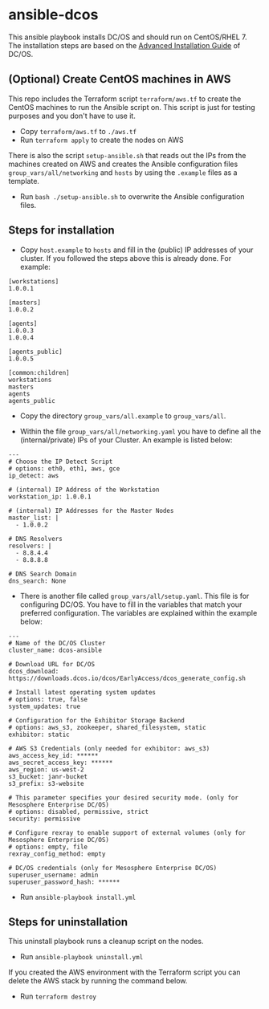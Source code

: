 # ansible-dcos

This ansible playbook installs DC/OS and should run on CentOS/RHEL 7. The installation steps are based on the [Advanced Installation Guide](https://dcos.io/docs/latest/administration/installing/custom/advanced/) of DC/OS.

## (Optional) Create CentOS machines in AWS

This repo includes the Terraform script `terraform/aws.tf` to create the CentOS machines to run the Ansible script on. This script is just for testing purposes and you don't have to use it.

- Copy `terraform/aws.tf` to `./aws.tf`
- Run `terraform apply` to create the nodes on AWS

There is also the script `setup-ansible.sh` that reads out the IPs from the machines created on AWS and creates the Ansible configuration files `group_vars/all/networking` and `hosts` by using the `.example` files as a template.

- Run `bash ./setup-ansible.sh` to overwrite the Ansible configuration files.

## Steps for installation

- Copy `host.example` to `hosts` and fill in the (public) IP addresses of your cluster. If you followed the steps above this is already done. For example:

```
[workstations]
1.0.0.1

[masters]
1.0.0.2

[agents]
1.0.0.3
1.0.0.4

[agents_public]
1.0.0.5

[common:children]
workstations
masters
agents
agents_public
```

- Copy the directory `group_vars/all.example` to `group_vars/all`.

- Within the file `group_vars/all/networking.yaml` you have to define all the (internal/private) IPs of your Cluster. An example is listed below:

```
---
# Choose the IP Detect Script
# options: eth0, eth1, aws, gce
ip_detect: aws

# (internal) IP Address of the Workstation
workstation_ip: 1.0.0.1

# (internal) IP Addresses for the Master Nodes
master_list: |
  - 1.0.0.2

# DNS Resolvers
resolvers: |
  - 8.8.4.4
  - 8.8.8.8

# DNS Search Domain
dns_search: None
```

- There is another file called `group_vars/all/setup.yaml`. This file is for configuring DC/OS. You have to fill in the variables that match your preferred configuration. The variables are explained within the example below:

```
---
# Name of the DC/OS Cluster
cluster_name: dcos-ansible

# Download URL for DC/OS
dcos_download: https://downloads.dcos.io/dcos/EarlyAccess/dcos_generate_config.sh

# Install latest operating system updates
# options: true, false
system_updates: true

# Configuration for the Exhibitor Storage Backend
# options: aws_s3, zookeeper, shared_filesystem, static
exhibitor: static

# AWS S3 Credentials (only needed for exhibitor: aws_s3)
aws_access_key_id: ******
aws_secret_access_key: ******
aws_region: us-west-2
s3_bucket: janr-bucket
s3_prefix: s3-website

# This parameter specifies your desired security mode. (only for Mesosphere Enterprise DC/OS)
# options: disabled, permissive, strict
security: permissive

# Configure rexray to enable support of external volumes (only for Mesosphere Enterprise DC/OS)
# options: empty, file
rexray_config_method: empty

# DC/OS credentials (only for Mesosphere Enterprise DC/OS)
superuser_username: admin
superuser_password_hash: ******
```

- Run `ansible-playbook install.yml`

## Steps for uninstallation

This uninstall playbook runs a cleanup script on the nodes.

- Run `ansible-playbook uninstall.yml`

If you created the AWS environment with the Terraform script you can delete the AWS stack by running the command below.

- Run `terraform destroy`

